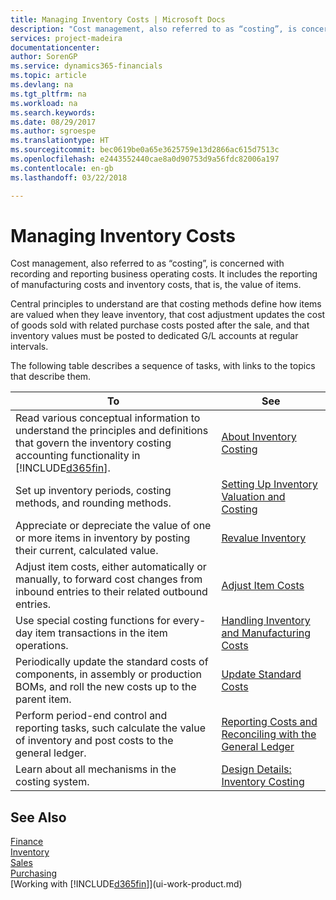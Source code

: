 ```yaml
---
title: Managing Inventory Costs | Microsoft Docs
description: "Cost management, also referred to as “costing”, is concerned with recording and reporting business operating costs. It includes the reporting of manufacturing costs and inventory costs, that is, the value of items."
services: project-madeira
documentationcenter: 
author: SorenGP
ms.service: dynamics365-financials
ms.topic: article
ms.devlang: na
ms.tgt_pltfrm: na
ms.workload: na
ms.search.keywords: 
ms.date: 08/29/2017
ms.author: sgroespe
ms.translationtype: HT
ms.sourcegitcommit: bec0619be0a65e3625759e13d2866ac615d7513c
ms.openlocfilehash: e2443552440cae8a0d90753d9a56fdc82006a197
ms.contentlocale: en-gb
ms.lasthandoff: 03/22/2018

---
```

# <a name="managing-inventory-costs"></a>Managing Inventory Costs
Cost management, also referred to as “costing”, is concerned with recording and reporting business operating costs. It includes the reporting of manufacturing costs and inventory costs, that is, the value of items.   

Central principles to understand are that costing methods define how items are valued when they leave inventory, that cost adjustment updates the cost of goods sold with related purchase costs posted after the sale, and that inventory values must be posted to dedicated G/L accounts at regular intervals.

The following table describes a sequence of tasks, with links to the topics that describe them.

|**To**|**See**|  
|------------|-------------|  
|Read various conceptual information to understand the principles and definitions that govern the inventory costing accounting functionality in [!INCLUDE[d365fin](includes/d365fin_md.md)].|[About Inventory Costing](finance-learn-about-costing.md)|  
|Set up inventory periods, costing methods, and rounding methods.|[Setting Up Inventory Valuation and Costing](finance-set-up-inventory-valuation-and-costing.md)|
|Appreciate or depreciate the value of one or more items in inventory by posting their current, calculated value.|[Revalue Inventory](inventory-how-revalue-inventory.md)|
|Adjust item costs, either automatically or manually, to forward cost changes from inbound entries to their related outbound entries.|[Adjust Item Costs](inventory-how-adjust-item-costs.md)|
|Use special costing functions for every-day item transactions in the item operations.|[Handling Inventory and Manufacturing Costs](finance-handle-inventory-and-manufacturing-costs.md)|  
|Periodically update the standard costs of components, in assembly or production BOMs, and roll the new costs up to the parent item.|[Update Standard Costs](finance-how-to-update-standard-costs.md)|
|Perform period-end control and reporting tasks, such calculate the value of inventory and post costs to the general ledger.|[Reporting Costs and Reconciling with the General Ledger](finance-report-costs-and-reconcile-with-the-general-ledger.md)|  
|Learn about all mechanisms in the costing system.|[Design Details: Inventory Costing](design-details-inventory-costing.md)|  

## <a name="see-also"></a>See Also  
 [Finance](finance.md)  
 [Inventory](inventory-manage-inventory.md)   
 [Sales](sales-manage-sales.md)   
 [Purchasing](purchasing-manage-purchasing.md)  
 [Working with [!INCLUDE[d365fin](includes/d365fin_md.md)]](ui-work-product.md)

